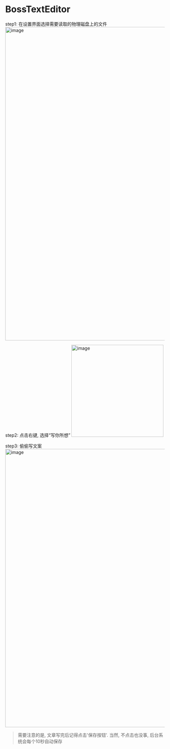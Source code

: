 # BossTextEditor

step1:
在设置界面选择需要读取的物理磁盘上的文件
<img width="991" alt="image" src="https://github.com/user-attachments/assets/490aae30-21ef-4a4a-838e-dc85bd5f905c" />

step2:
点击右键, 选择“写你所想”
<img width="291" alt="image" src="https://github.com/user-attachments/assets/6230f78b-9cdf-49d1-a8d4-7a4501e0bc1a" />

step3:
偷偷写文案
<img width="880" alt="image" src="https://github.com/user-attachments/assets/0f697b5a-ec2e-4266-9e42-14aa53513072" />
> 需要注意的是, 文章写完后记得点击'保存按钮'. 当然, 不点击也没事, 后台系统会每个10秒自动保存

